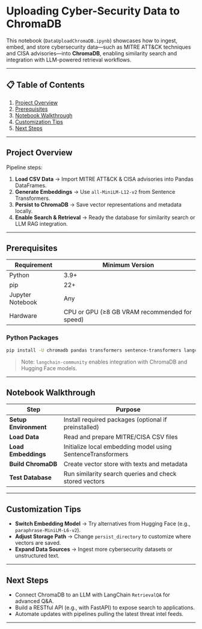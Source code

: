 # Uploading Cyber-Security Data to **ChromaDB**

This notebook (`DataUploadChromaDB.ipynb`) showcases how to ingest, embed, and store cybersecurity data—such as MITRE ATT&CK techniques and CISA advisories—into **ChromaDB**, enabling similarity search and integration with LLM-powered retrieval workflows.

---

## 📋 Table of Contents

1. [Project Overview](#project-overview)
2. [Prerequisites](#prerequisites)
3. [Notebook Walkthrough](#notebook-walkthrough)
4. [Customization Tips](#customization-tips)
5. [Next Steps](#next-steps)

---

## Project Overview

Pipeline steps:

1. **Load CSV Data** → Import MITRE ATT&CK & CISA advisories into Pandas DataFrames.
2. **Generate Embeddings** → Use `all-MiniLM-L12-v2` from Sentence Transformers.
3. **Persist to ChromaDB** → Save vector representations and metadata locally.
4. **Enable Search & Retrieval** → Ready the database for similarity search or LLM RAG integration.

---

## Prerequisites

| Requirement      | Minimum Version                               |
| ---------------- | --------------------------------------------- |
| Python           | 3.9+                                          |
| pip              | 22+                                           |
| Jupyter Notebook | Any                                           |
| Hardware         | CPU or GPU (≥8 GB VRAM recommended for speed) |

### Python Packages

```bash
pip install -U chromadb pandas transformers sentence-transformers langchain-community
```

> Note: `langchain-community` enables integration with ChromaDB and Hugging Face models.

---

## Notebook Walkthrough

| Step                  | Purpose                                                     |
| --------------------- | ----------------------------------------------------------- |
| **Setup Environment** | Install required packages (optional if preinstalled)        |
| **Load Data**         | Read and prepare MITRE/CISA CSV files                       |
| **Load Embeddings**   | Initialize local embedding model using SentenceTransformers |
| **Build ChromaDB**    | Create vector store with texts and metadata                 |
| **Test Database**     | Run similarity search queries and check stored vectors      |

---

## Customization Tips

- **Switch Embedding Model** → Try alternatives from Hugging Face (e.g., `paraphrase-MiniLM-L6-v2`).
- **Adjust Storage Path** → Change `persist_directory` to customize where vectors are saved.
- **Expand Data Sources** → Ingest more cybersecurity datasets or unstructured text.

---

## Next Steps

- Connect ChromaDB to an LLM with LangChain `RetrievalQA` for advanced Q&A.
- Build a RESTful API (e.g., with FastAPI) to expose search to applications.
- Automate updates with pipelines pulling the latest threat intel feeds.

---
